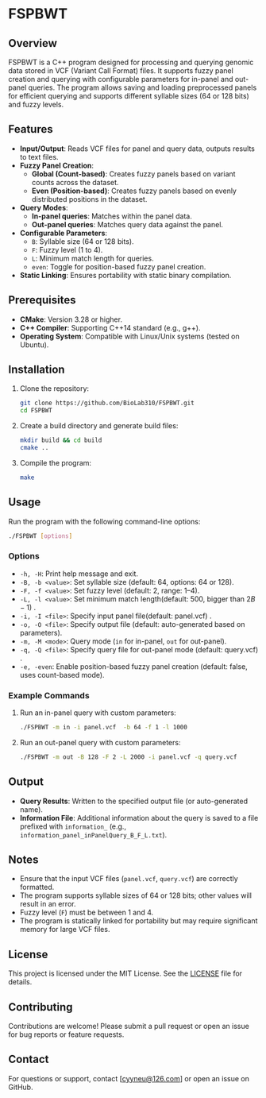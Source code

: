 
# FSPBWT

## Overview
FSPBWT is a C++ program designed for processing and querying genomic data stored in VCF (Variant Call Format) files. It supports fuzzy panel creation and querying with configurable parameters for in-panel and out-panel queries. The program allows saving and loading preprocessed panels for efficient querying and supports different syllable sizes (64 or 128 bits) and fuzzy levels.

## Features
- **Input/Output**: Reads VCF files for panel and query data, outputs results to text files.
- **Fuzzy Panel Creation**: 
  - **Global (Count-based)**: Creates fuzzy panels based on variant counts across the dataset.
  - **Even (Position-based)**: Creates fuzzy panels based on evenly distributed positions in the dataset.
- **Query Modes**: 
  - **In-panel queries**: Matches within the panel data.
  - **Out-panel queries**: Matches query data against the panel.
- **Configurable Parameters**:
  - `B`: Syllable size (64 or 128 bits).
  - `F`: Fuzzy level (1 to 4).
  - `L`: Minimum match length for queries.
  - `even`: Toggle for position-based fuzzy panel creation.
- **Static Linking**: Ensures portability with static binary compilation.

## Prerequisites
- **CMake**: Version 3.28 or higher.
- **C++ Compiler**: Supporting C++14 standard (e.g., g++).
- **Operating System**: Compatible with Linux/Unix systems (tested on Ubuntu).

## Installation
1. Clone the repository:
   ```bash
   git clone https://github.com/BioLab310/FSPBWT.git
   cd FSPBWT
   ```
2. Create a build directory and generate build files:
   ```bash
   mkdir build && cd build
   cmake ..
   ```
3. Compile the program:
   ```bash
   make
   ```

## Usage
Run the program with the following command-line options:
```bash
./FSPBWT [options]
```

### Options
- `-h, -H`: Print help message and exit.
- `-B, -b <value>`: Set syllable size (default: 64, options: 64 or 128).
- `-F, -f <value>`: Set fuzzy level (default: 2, range: 1–4).
- `-L, -l <value>`: Set minimum match length(default: 500, bigger than $2B-1$) .
- `-i, -I <file>`: Specify input panel file(default: panel.vcf) .
- `-o, -O <file>`: Specify output file (default: auto-generated based on parameters).
- `-m, -M <mode>`: Query mode (`in` for in-panel, `out` for out-panel).
- `-q, -Q <file>`: Specify query file for out-panel mode (default: query.vcf) .
- `-e, -even`: Enable position-based fuzzy panel creation (default: false, uses count-based mode).

### Example Commands
1. Run an in-panel query with custom parameters:
   ```bash
   ./FSPBWT -m in -i panel.vcf  -b 64 -f 1 -l 1000
   ```
2. Run an out-panel query with custom parameters:
   ```bash
   ./FSPBWT -m out -B 128 -F 2 -L 2000 -i panel.vcf -q query.vcf 
   ```

## Output
- **Query Results**: Written to the specified output file (or auto-generated name).
- **Information File**: Additional information about the query is saved to a file prefixed with `information_` (e.g., `information_panel_inPanelQuery_B_F_L.txt`).

## Notes
- Ensure that the input VCF files (`panel.vcf`, `query.vcf`) are correctly formatted.
- The program supports syllable sizes of 64 or 128 bits; other values will result in an error.
- Fuzzy level (`F`) must be between 1 and 4.
- The program is statically linked for portability but may require significant memory for large VCF files.

## License
This project is licensed under the MIT License. See the [LICENSE](LICENSE) file for details.

## Contributing
Contributions are welcome! Please submit a pull request or open an issue for bug reports or feature requests.

## Contact
For questions or support, contact [cyyneu@126.com] or open an issue on GitHub.
